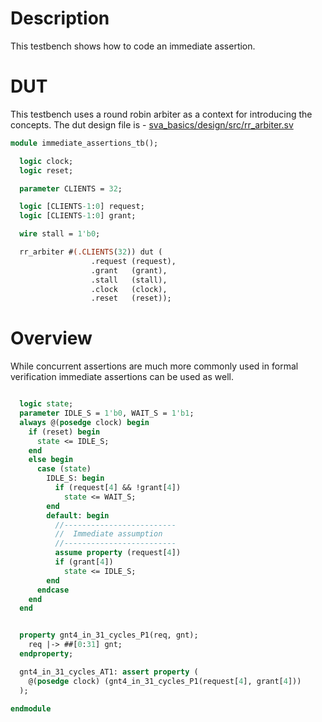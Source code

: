 # Description
This testbench shows how to code an immediate assertion.

# DUT
This testbench uses a round robin arbiter as a context for introducing the
concepts. The dut design file is -
[sva_basics/design/src/rr_arbiter.sv](https://github.com/openformal/sva_basics/blob/master/design/docs/rr_arbiter.md)

```sv
module immediate_assertions_tb();

  logic clock;
  logic reset;

  parameter CLIENTS = 32;

  logic [CLIENTS-1:0] request;
  logic [CLIENTS-1:0] grant;

  wire stall = 1'b0;

  rr_arbiter #(.CLIENTS(32)) dut (
                  .request (request),
                  .grant   (grant),
                  .stall   (stall),
                  .clock   (clock),
                  .reset   (reset));

```
# Overview
While concurrent assertions are much more commonly used in
formal verification immediate assertions can be used as well.
```sv

  logic state;
  parameter IDLE_S = 1'b0, WAIT_S = 1'b1;
  always @(posedge clock) begin
    if (reset) begin
      state <= IDLE_S;
    end
    else begin
      case (state)
        IDLE_S: begin
          if (request[4] && !grant[4])
            state <= WAIT_S;
        end
        default: begin
          //-------------------------
          //  Immediate assumption
          //-------------------------
          assume property (request[4])
          if (grant[4])
            state <= IDLE_S;
        end
      endcase
    end
  end


  property gnt4_in_31_cycles_P1(req, gnt);
    req |-> ##[0:31] gnt;
  endproperty;

  gnt4_in_31_cycles_AT1: assert property (
    @(posedge clock) (gnt4_in_31_cycles_P1(request[4], grant[4]))
  );

endmodule
```
